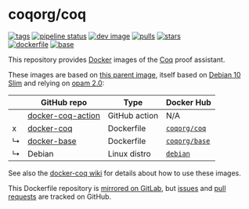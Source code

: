 # coqorg/coq

[![tags](https://img.shields.io/badge/tags%20on-docker%20hub-blue.svg)](https://hub.docker.com/r/coqorg/coq#supported-tags "Supported tags on Docker Hub")
[![pipeline status](https://gitlab.com/coq-community/docker-coq/badges/master/pipeline.svg)](https://gitlab.com/coq-community/docker-coq/-/pipelines)
[![dev image](https://img.shields.io/badge/coqorg%2Fcoq-dev-blue.svg)](https://hub.docker.com/r/coqorg/coq/tags?page=1&name=dev "See dev image on Docker Hub")
[![pulls](https://img.shields.io/docker/pulls/coqorg/coq.svg)](https://hub.docker.com/r/coqorg/coq "Number of pulls from Docker Hub")
[![stars](https://img.shields.io/docker/stars/coqorg/coq.svg)](https://hub.docker.com/r/coqorg/coq "Star the image on Docker Hub")  
[![dockerfile](https://img.shields.io/badge/dockerfile%20on-github-blue.svg)](https://github.com/coq-community/docker-coq "Dockerfile source repository")
[![base](https://img.shields.io/badge/depends%20on-coqorg%2Fbase-blue.svg)](https://hub.docker.com/r/coqorg/base "Docker base image for Coq")

This repository provides [Docker](https://www.docker.com/) images of the [Coq](https://github.com/coq/coq) proof assistant.

These images are based on [this parent image](https://hub.docker.com/r/coqorg/base/), itself based on [Debian 10 Slim](https://hub.docker.com/_/debian/) and relying on [opam 2.0](https://opam.ocaml.org/doc/Manual.html):

|   | GitHub repo                                                             | Type          | Docker Hub                                             |
|---|-------------------------------------------------------------------------|---------------|--------------------------------------------------------|
|   | [docker-coq-action](https://github.com/coq-community/docker-coq-action) | GitHub action | N/A                                                    |
| x | [docker-coq](https://github.com/coq-community/docker-coq)               | Dockerfile    | [`coqorg/coq`](https://hub.docker.com/r/coqorg/coq/)   |
| ↳ | [docker-base](https://github.com/coq-community/docker-base)             | Dockerfile    | [`coqorg/base`](https://hub.docker.com/r/coqorg/base/) |
| ↳ | Debian                                                                  | Linux distro  | [`debian`](https://hub.docker.com/_/debian/)           |

See also the [docker-coq wiki](https://github.com/coq-community/docker-coq/wiki) for details about how to use these images.

This Dockerfile repository is [mirrored on GitLab](https://gitlab.com/coq-community/docker-coq), but [issues](https://github.com/coq-community/docker-coq/issues) and [pull requests](https://github.com/coq-community/docker-coq/pulls) are tracked on GitHub.

<!-- tags -->
